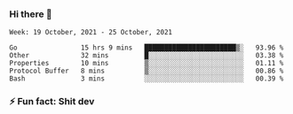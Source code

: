 ### Hi there 👋
<!--START_SECTION:waka-->
```text
Week: 19 October, 2021 - 25 October, 2021

Go                15 hrs 9 mins   ███████████████████████▒░   93.96 % 
Other             32 mins         █░░░░░░░░░░░░░░░░░░░░░░░░   03.38 % 
Properties        10 mins         ▒░░░░░░░░░░░░░░░░░░░░░░░░   01.11 % 
Protocol Buffer   8 mins          ▒░░░░░░░░░░░░░░░░░░░░░░░░   00.86 % 
Bash              3 mins          ░░░░░░░░░░░░░░░░░░░░░░░░░   00.39 % 
```
<!--END_SECTION:waka-->
<!--
**TG4LAaron/TG4LAaron** is a ✨ _special_ ✨ repository because its `README.md` (this file) appears on your GitHub profile.

Here are some ideas to get you started:

- 🔭 I’m currently working on ...
- 🌱 I’m currently learning ...
- 👯 I’m looking to collaborate on ...
- 🤔 I’m looking for help with ...
- 💬 Ask me about ...
- 📫 How to reach me: ...
- 😄 Pronouns: ...
- ⚡ Fun fact: ...
-->
### ⚡ Fun fact: Shit dev
